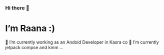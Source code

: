 ### Hi there 👋
# I’m Raana :)

 🔭 I’m currently working as an Andoid Developer in Kasra co 
 🌱 I’m currently jetpack compse and kmm ...
<!--
**raanaYavari/raanaYavari** is a ✨ _special_ ✨ repository because its `README.md` (this file) appears on your GitHub profile.

Here are some ideas to get you started:

 
- 👯 I’m looking to collaborate on ...
- 🤔 I’m looking for help with ...
- 💬 Ask me about ...
 📫  Reach me [at] raanayavari@gmail.com
- 😄 Pronouns: ...
- ⚡ Fun fact: ...
-->
